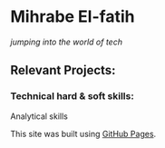 # Mihrabe El-fatih 
*jumping into the world of tech*

## Relevant Projects:

### Technical hard & soft skills:
Analytical skills


This site was built using [GitHub Pages](https://pages.github.com/).
